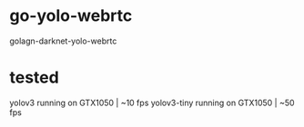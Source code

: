 # go-yolo-webrtc
golagn-darknet-yolo-webrtc

# tested
yolov3 running on GTX1050 | ~10 fps
yolov3-tiny running on GTX1050 | ~50 fps
